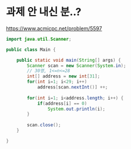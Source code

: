 # 과제 안 내신 분..?
https://www.acmicpc.net/problem/5597

```java
import java.util.Scanner;

public class Main {

	public static void main(String[] args) {
		Scanner scan = new Scanner(System.in);
		// 30명, 1<=n<=28
		int[] address = new int[31];
		for(int i=1; i<29; i++) 
			address[scan.nextInt()] ++;
		
		for(int i=1; i<address.length; i++) {
			if(address[i] == 0)
				System.out.println(i);
		}
		
		scan.close();
	}

}

```
